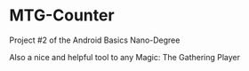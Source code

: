 # MTG-Counter
Project #2 of the Android Basics Nano-Degree

Also a nice and helpful tool to any Magic: The Gathering Player

